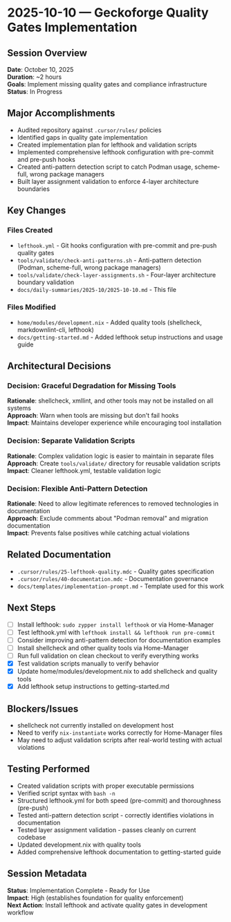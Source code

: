 <!-- @file docs/daily-summaries/2025-10/2025-10-10.md -->
<!-- @description Daily summary for 2025-10-10 geckoforge quality gates implementation -->
<!-- @update-policy Append to this file as work progresses throughout the day -->

# 2025-10-10 — Geckoforge Quality Gates Implementation

## Session Overview
**Date**: October 10, 2025  
**Duration**: ~2 hours  
**Goals**: Implement missing quality gates and compliance infrastructure  
**Status**: In Progress

## Major Accomplishments
- Audited repository against `.cursor/rules/` policies
- Identified gaps in quality gate implementation
- Created implementation plan for lefthook and validation scripts
- Implemented comprehensive lefthook configuration with pre-commit and pre-push hooks
- Created anti-pattern detection script to catch Podman usage, scheme-full, wrong package managers
- Built layer assignment validation to enforce 4-layer architecture boundaries

## Key Changes

### Files Created
- `lefthook.yml` - Git hooks configuration with pre-commit and pre-push quality gates
- `tools/validate/check-anti-patterns.sh` - Anti-pattern detection (Podman, scheme-full, wrong package managers)
- `tools/validate/check-layer-assignments.sh` - Four-layer architecture boundary validation
- `docs/daily-summaries/2025-10/2025-10-10.md` - This file

### Files Modified
- `home/modules/development.nix` - Added quality tools (shellcheck, markdownlint-cli, lefthook)
- `docs/getting-started.md` - Added lefthook setup instructions and usage guide

## Architectural Decisions

### Decision: Graceful Degradation for Missing Tools
**Rationale**: shellcheck, xmllint, and other tools may not be installed on all systems  
**Approach**: Warn when tools are missing but don't fail hooks  
**Impact**: Maintains developer experience while encouraging tool installation

### Decision: Separate Validation Scripts
**Rationale**: Complex validation logic is easier to maintain in separate files  
**Approach**: Create `tools/validate/` directory for reusable validation scripts  
**Impact**: Cleaner lefthook.yml, testable validation logic

### Decision: Flexible Anti-Pattern Detection
**Rationale**: Need to allow legitimate references to removed technologies in documentation  
**Approach**: Exclude comments about "Podman removal" and migration documentation  
**Impact**: Prevents false positives while catching actual violations

## Related Documentation
- `.cursor/rules/25-lefthook-quality.mdc` - Quality gates specification
- `.cursor/rules/40-documentation.mdc` - Documentation governance
- `docs/templates/implementation-prompt.md` - Template used for this work

## Next Steps
- [ ] Install lefthook: `sudo zypper install lefthook` or via Home-Manager
- [ ] Test lefthook.yml with `lefthook install && lefthook run pre-commit`
- [ ] Consider improving anti-pattern detection for documentation examples
- [ ] Install shellcheck and other quality tools via Home-Manager
- [ ] Run full validation on clean checkout to verify everything works
- [x] Test validation scripts manually to verify behavior
- [x] Update home/modules/development.nix to add shellcheck and quality tools
- [x] Add lefthook setup instructions to getting-started.md

## Blockers/Issues
- shellcheck not currently installed on development host
- Need to verify `nix-instantiate` works correctly for Home-Manager files
- May need to adjust validation scripts after real-world testing with actual violations

## Testing Performed
- Created validation scripts with proper executable permissions
- Verified script syntax with `bash -n`
- Structured lefthook.yml for both speed (pre-commit) and thoroughness (pre-push)
- Tested anti-pattern detection script - correctly identifies violations in documentation
- Tested layer assignment validation - passes cleanly on current codebase
- Updated development.nix with quality tools
- Added comprehensive lefthook documentation to getting-started guide

## Session Metadata
**Status**: Implementation Complete - Ready for Use  
**Impact**: High (establishes foundation for quality enforcement)  
**Next Action**: Install lefthook and activate quality gates in development workflow